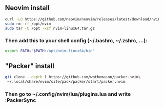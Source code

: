 ## Neovim install
```sh
curl -LO https://github.com/neovim/neovim/releases/latest/download/nvim-linux64.tar.gz
sudo rm -rf /opt/nvim
sudo tar -C /opt -xzf nvim-linux64.tar.gz
```
### Then add this to your shell config (~/.bashrc, ~/.zshrc, ...):
```sh
export PATH="$PATH:/opt/nvim-linux64/bin"
```
## "Packer" install 
```sh
git clone --depth 1 https://github.com/wbthomason/packer.nvim\
 ~/.local/share/nvim/site/pack/packer/start/packer.nvim
```
### Then go to ~/.config/nvim/lua/plugins.lua and write :PackerSync
